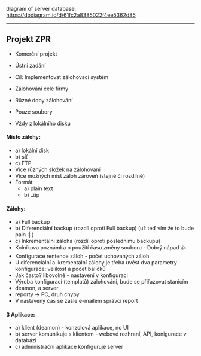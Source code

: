diagram of server database: https://dbdiagram.io/d/61fc2a8385022f4ee5362d85

---

## Projekt ZPR

- Komerční projekt
- Ústní zadání

- Cíl: Implementovat zálohovací systém
- Zálohování celé firmy
- Různé doby zálohování
- Pouze soubory
- Vždy z lokálního disku

#### Místo zálohy: 
  - a) lokální disk
  - b) síť
  - c) FTP
- Více různých složek na zálohování
- Více možných míst záloh zároveň (stejné či rozdílné)
- Formát: 
  - a) plain text
  - b) .zip

#### Zálohy: 
  - a) Full backup
  - b) Diferenciální backup (rozdíl oproti Full backup) (už teď vím že to bude pain :| )
  - c) Inkrementální záloha (rozdíl oproti poslednímu backupu) 
- Kolníkova poznámka o použití času změny souboru - Dobrý nápad 👍
- Konfigurace rentence záloh - počet uchovaných záloh
- U diferenciální a ikrementální zálohy je třeba uvést dva parametry konfigurace: velikost a počet balíčků
- Jak často? libovolně - nastavení v konfiguraci
- Výroba konfigurací (templatů) zálohování, bude se přiřazovat stanicím
- deamon, a server
- reporty -> PC, druh chyby
- V nastavený čas se zašle e-mailem správci report

#### 3 Aplikace: 
  - a) klient (deamon) - konzolová aplikace, no UI
  - b) server komunikuje s klientem - webové rozhraní, API, konigurace v databázi
  - c) administrační aplikace konfiguruje server

